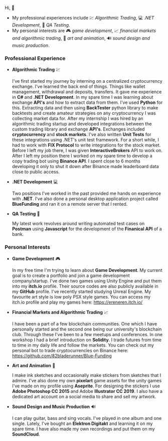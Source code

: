 Hi, 👋
- My professional experiences include 💹 *Algorithmic Trading*, 💻 *.NET Development*, 🧪 *QA Testing*.
- My personal interests are 🎮 *game development*, 📈 *financial markets and algorithmic trading*, 🎨 *art and animation*, 🔊 *sound design and music production*.

### Professional Experience
- **Algorithmic Trading** 💹
  
  I've first started my journey by interning on a centralized cryptocurrency exchange. I've learned the back end of things. Things like wallet management, withdrawal and deposits, transfers. It gave me experience in **C#** and **.NET Development**. In my spare time I was learning about exchange **API's** and how to extract data from them. I've used **Python** for this. Extracting data and then using **BackTester** python library to make backtests and create amateur strategies on any cryptocurrency I was collecting market data for. After my internship I was hired by an algorithmic trading startup and developed integrations between the custom trading library and exchange **API's**. Exchanges included **cryptocurrency** and **stock markets**. I've also written **Unit Tests** for these integrations using .NET's unit test framework. For a short while, I had to work with **FIX Protocol** to write integrations for the stock market. Before I left my job there, I was given **InteractiveBrokers** API to work on. After I left my position there I worked on my spare time to develop a copy trading bot using **Binance API**. I spent close to 6 months developing it only to shut it down after Binance made leaderboard data close to public access. 
  
- **.NET Development** 💻
  
  Two positions I've worked in the past provided me hands on experience with **.NET**. I've also done a personal desktop application project called **BlueFunding** and ran it on a remote server that I rented.
  
- **QA Testing** 🧪
  
  My latest work revolves around writing automated test cases on **Postman** using **Javascript** for the development of the **Finanical API** of a bank. 

### Personal Interests
- **Game Development** 🎮

  In my free time I'm trying to learn about **Game Development**. My current goal is to create a portfolio and join a game development company/startup. I've done two games using Unity Engine and put them into my **itch.io** profile. Their source codes are also publicly available in my **GitHub** profile. I've recently started studying Unreal Engine. My favourite art style is low poly PSX style games. You can access my itch.io profile and play my games here: https://ereneren.itch.io/
  
- **Financial Markets and Algorithmic Trading** 📈
  
  I have been a part of a few blockchain communities. One which I have personally started and the second one being our university's blockchain club. Through these I've been to a few meetups and conferences. In one workshop I had a brief introduction on **Solidity**. I trade futures from time to time in my daily life and follow the markets. You can check out my personal bot to trade cryptocurrencies on Binance here: https://github.com/82bladerunner/Blue-Funding
  
- **Art and Animation** 🎨
  
  I make ink sketches and occasionally make stickers from sketches that I admire. I've also done my own **pixelart** game assets for the unity games I've made on my profile using **Aseprite**. For designing the stickers I use **Adobe Photoshop CC 2015** and Adobe **Illustrator CC 2019**. I also have a dedicated art account on a social media to share and sell my artwork. 
  
- **Sound Design and Music Production** 🔊
  
  I can play guitar, bass and sing vocals. I've played in one album and one single. Lately, I've bought an **Elektron Digitakt** and learning it on my spare time. I have also made my own recordings and put them on my **SoundCloud**.
  
